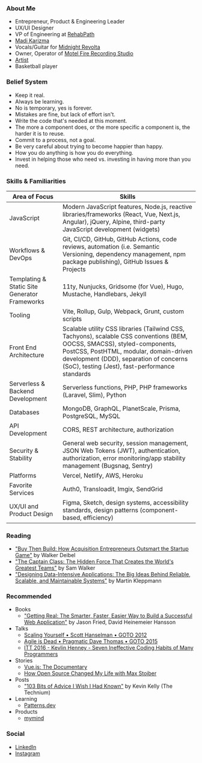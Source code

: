 ### About Me

* Entrepreneur, Product &amp; Engineering Leader
* UX/UI Designer
* VP of Engineering at [RehabPath](https://rehabpath.com/)
* [Madi Karizma](https://madikarizma.com)
* Vocals/Guitar for [Midnight Revolta](https://midnightrevolta.com)
* Owner, Operator of [Motel Fire Recording Studio](https://motelfirerecordingstudio.com)
* [Artist](https://www.instagram.com/p/CdrZWWgOjd5/)
* Basketball player

### Belief System

* Keep it real.
* Always be learning.
* No is temporary, yes is forever.
* Mistakes are fine, but lack of effort isn't.
* Write the code that's needed at this moment.
* The more a component does, or the more specific a component is, the harder it is to reuse.
* Commit to a process, not a goal.
* Be very careful about trying to become happier than happy.
* How you do anything is how you do everything.
* Invest in helping those who need vs. investing in having more than you need.

### Skills & Familiarities

| Area of Focus | Skills |
| --- | --- |
| JavaScript | Modern JavaScript features, Node.js, reactive libraries/frameworks (React, Vue, Next.js, Angular), jQuery, Alpine, third-party JavaScript development (widgets) |
| Workflows & DevOps | Git, CI/CD, GitHub, GitHub Actions, code reviews, automation (i.e. Semantic Versioning, dependency management, npm package publishing), GitHub Issues & Projects |
| Templating & Static Site Generator Frameworks | 11ty, Nunjucks, Gridsome (for Vue), Hugo, Mustache, Handlebars, Jekyll |
| Tooling | Vite, Rollup, Gulp, Webpack, Grunt, custom scripts |
| Front End Architecture | Scalable utility CSS libraries (Tailwind CSS, Tachyons), scalable CSS conventions (BEM, OOCSS, SMACSS), styled-components, PostCSS, PostHTML, modular, domain-driven development (DDD), separation of concerns (SoC), testing (Jest), fast-performance standards |
| Serverless & Backend Development | Serverless functions, PHP, PHP frameworks (Laravel, Slim), Python |
| Databases | MongoDB, GraphQL, PlanetScale, Prisma, PostgreSQL, MySQL |
| API Development | CORS, REST architecture, authorization |
| Security & Stability | General web security, session management, JSON Web Tokens (JWT), authentication, authorization, error monitoring/app stability management (Bugsnag, Sentry) |
| Platforms | Vercel, Netlify, AWS, Heroku |
| Favorite Services | Auth0, Transloadit, Imgix, SendGrid |
| UX/UI and Product Design | Figma, Sketch, design systems, accessibility standards, design patterns (component-based, efficiency) |

### Reading

* ["Buy Then Build: How Acquisition Entrepreneurs Outsmart the Startup Game"](https://www.amazon.com/Buy-Then-Build-Acquisition-Entrepreneurs-ebook/dp/B07JKM2F5Q) by Walker Deibel
* ["The Captain Class: The Hidden Force That Creates the World's Greatest Teams"](https://www.amazon.com/Captain-Class-Hidden-Creates-Greatest/dp/0812997190) by Sam Walker
* ["Designing Data-Intensive Applications: The Big Ideas Behind Reliable, Scalable, and Maintainable Systems"](https://www.amazon.com/Designing-Data-Intensive-Applications-Reliable-Maintainable/dp/1449373321) by Martin Kleppmann

### Recommended

* Books
  * ["Getting Real: The Smarter, Faster, Easier Way to Build a Successful Web Application"](https://www.amazon.com/Getting-Real-Smarter-Successful-Application/dp/0578012812) by Jason Fried, David Heinemeier Hansson
* Talks
  * [Scaling Yourself • Scott Hanselman • GOTO 2012](https://www.youtube.com/watch?v=FS1mnISoG7U)
  * [Agile is Dead • Pragmatic Dave Thomas • GOTO 2015](https://www.youtube.com/watch?v=a-BOSpxYJ9M)
  * [ITT 2016 - Kevlin Henney - Seven Ineffective Coding Habits of Many Programmers](https://www.youtube.com/watch?v=ZsHMHukIlJY)
* Stories
  * [Vue.js: The Documentary](https://www.youtube.com/watch?v=OrxmtDw4pVI)
  * [How Open Source Changed My Life with Max Stoiber](https://www.youtube.com/watch?v=ifq3xhik8tE)
* Posts
  * ["103 Bits of Advice I Wish I Had Known"](https://kk.org/thetechnium/103-bits-of-advice-i-wish-i-had-known/) by Kevin Kelly (The Technium)
* Learning
  * [Patterns.dev](https://www.patterns.dev/)
* Products
  * [mymind](https://mymind.com/)

### Social

* [LinkedIn](https://linkedin.com/in/madikarizma)
* [Instagram](https://instagram.com/madikarizma)
